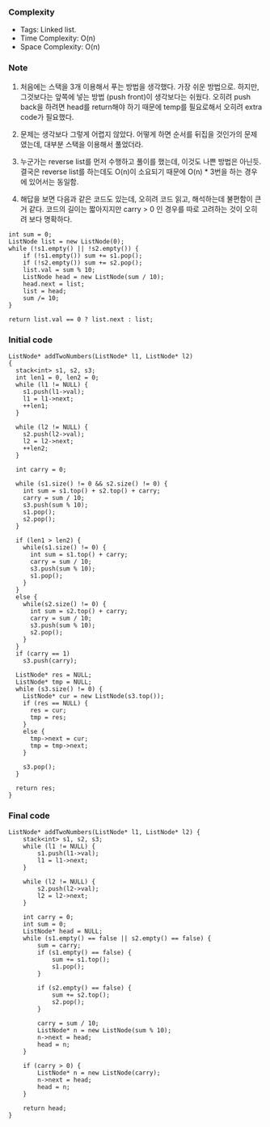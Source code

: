 ### Complexity
* Tags: Linked list.
* Time Complexity: O(n)
* Space Complexity: O(n)

### Note
1. 처음에는 스택을 3개 이용해서 푸는 방법을 생각했다. 가장 쉬운 방법으로. 하지만, 그것보다는 앞쪽에 넣는 방법 (push front)이 생각보다는 쉬웠다. 오히려 push back을 하려면 head를 return해야 하기 때문에 temp를 필요로해서 오히려 extra code가 필요했다.
2. 문제는 생각보다 그렇게 어렵지 않았다. 어떻게 하면 순서를 뒤집을 것인가의 문제였는데, 대부분 스택을 이용해서 풀었더라.
3. 누군가는 reverse list를 먼저 수행하고 풀이를 했는데, 이것도 나쁜 방법은 아닌듯. 결국은 reverse list를 하는데도 O(n)이 소요되기 때문에 O(n) * 3번을 하는 경우에 있어서는 동일함.

4. 해답을 보면 다음과 같은 코드도 있는데, 오히려 코드 읽고, 해석하는데 불편함이 큰거 같다. 코드의 길이는 짧아지지만 carry > 0 인 경우를 따로 고려하는 것이 오히려 보다 명확하다.

  ```
  int sum = 0;
  ListNode list = new ListNode(0);
  while (!s1.empty() || !s2.empty()) {
      if (!s1.empty()) sum += s1.pop();
      if (!s2.empty()) sum += s2.pop();
      list.val = sum % 10;
      ListNode head = new ListNode(sum / 10);
      head.next = list;
      list = head;
      sum /= 10;
  }

  return list.val == 0 ? list.next : list;
  ```

### Initial code
```
ListNode* addTwoNumbers(ListNode* l1, ListNode* l2)
{        
  stack<int> s1, s2, s3;
  int len1 = 0, len2 = 0;
  while (l1 != NULL) {
    s1.push(l1->val);
    l1 = l1->next;
    ++len1;
  }

  while (l2 != NULL) {
    s2.push(l2->val);
    l2 = l2->next;
    ++len2;
  }        

  int carry = 0;        

  while (s1.size() != 0 && s2.size() != 0) {
    int sum = s1.top() + s2.top() + carry;
    carry = sum / 10;
    s3.push(sum % 10);
    s1.pop();
    s2.pop();
  }

  if (len1 > len2) {
    while(s1.size() != 0) {
      int sum = s1.top() + carry;
      carry = sum / 10;
      s3.push(sum % 10);
      s1.pop();
    }            
  }
  else {
    while(s2.size() != 0) {
      int sum = s2.top() + carry;
      carry = sum / 10;
      s3.push(sum % 10);
      s2.pop();
    }
  }
  if (carry == 1)
    s3.push(carry);

  ListNode* res = NULL;
  ListNode* tmp = NULL;
  while (s3.size() != 0) {
    ListNode* cur = new ListNode(s3.top());
    if (res == NULL) {
      res = cur;
      tmp = res;                
    }
    else {
      tmp->next = cur;                
      tmp = tmp->next;
    }           

    s3.pop();
  }

  return res;
}
```

### Final code
```
ListNode* addTwoNumbers(ListNode* l1, ListNode* l2) {        
	stack<int> s1, s2, s3;
	while (l1 != NULL) {
		s1.push(l1->val);
		l1 = l1->next;
	}

	while (l2 != NULL) {
		s2.push(l2->val);
		l2 = l2->next;
	}        

	int carry = 0;                
	int sum = 0;
	ListNode* head = NULL;
	while (s1.empty() == false || s2.empty() == false) {
		sum = carry;
		if (s1.empty() == false) {
			sum += s1.top();
			s1.pop();
		}

		if (s2.empty() == false) {
			sum += s2.top();
			s2.pop();
		}

		carry = sum / 10;
		ListNode* n = new ListNode(sum % 10);
		n->next = head;
		head = n;
	}

	if (carry > 0) {            
		ListNode* n = new ListNode(carry);
		n->next = head;
		head = n;
	}

	return head;
}
```
